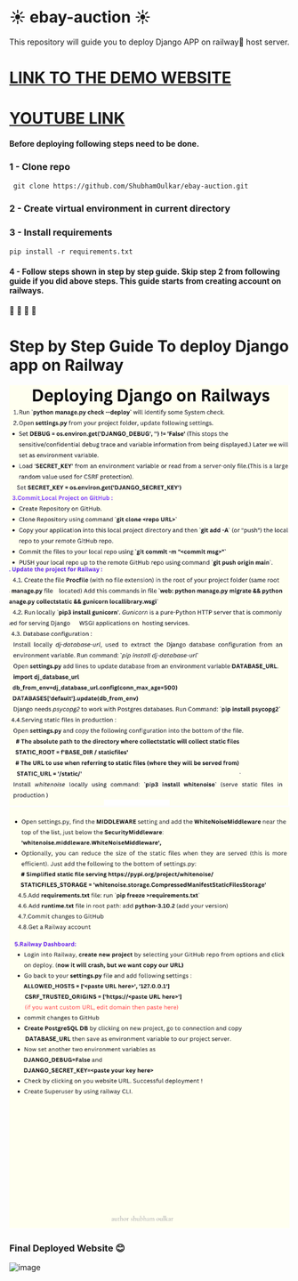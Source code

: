 # ☀ ebay-auction ☀
This repository will guide you to deploy Django APP on railway🚈  host server.

# [LINK TO THE DEMO WEBSITE](https://ebayauction.up.railway.app/)

# [YOUTUBE LINK](https://youtu.be/U41W6K5f6l8)

#### Before deploying following steps need to be done. 

### 1 - Clone repo
```
 git clone https://github.com/ShubhamOulkar/ebay-auction.git
```
### 2 - Create virtual environment in current directory
### 3 - Install requirements
```
pip install -r requirements.txt
```

#### 4 - Follow steps shown in step by step guide. Skip step 2 from following guide if you did above steps. This guide starts from creating account on railways.
🚈 🚈 🚈 🚈 
# Step by Step Guide To deploy Django app on Railway
![](https://github.com/ShubhamOulkar/ebay-auction/blob/main/auctions/static/favicon_io/1.png)
![](https://github.com/ShubhamOulkar/ebay-auction/blob/main/auctions/static/favicon_io/2.png)

### Final Deployed Website 😊 
![image](https://github.com/ShubhamOulkar/ebay-auction/assets/91728992/b0105cd9-3963-4829-9b7c-6c0d51b7466d)
